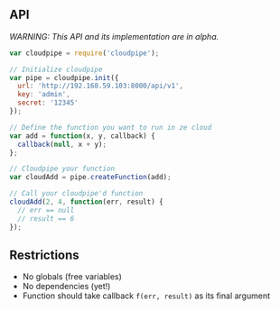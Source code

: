 ## API
*WARNING: This API and its implementation are in alpha.*

```javascript
var cloudpipe = require('cloudpipe');

// Initialize cloudpipe
var pipe = cloudpipe.init({
  url: 'http://192.168.59.103:8000/api/v1',
  key: 'admin',
  secret: '12345'
});

// Define the function you want to run in ze cloud
var add = function(x, y, callback) {
  callback(null, x + y);
};

// Cloudpipe your function
var cloudAdd = pipe.createFunction(add);

// Call your cloudpipe'd function
cloudAdd(2, 4, function(err, result) {
  // err == null
  // result == 6
});
```

## Restrictions

* No globals (free variables)
* No dependencies (yet!)
* Function should take callback `f(err, result)` as its final argument
